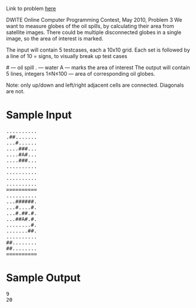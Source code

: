 Link to problem [here](https://dmoj.ca/problem/dwite09c7p3)

DWITE Online Computer Programming Contest, May 2010, Problem 3
We want to measure globes of the oil spills, by calculating their area from satellite images. There could be multiple disconnected globes in a single image, so the area of interest is marked.

The input will contain 5 testcases, each a 10x10 grid. Each set is followed by a line of 10 = signs, to visually break up test cases

&#35; — oil spill
. — water
A — marks the area of interest
The output will contain 5 lines, integers 1≤N≤100 — area of corresponding oil globes.

Note: only up/down and left/right adjacent cells are connected. Diagonals are not.

# Sample Input
<pre>
..........
.##.......
...#......
....###...
....#A#...
....###...
..........
..........
..........
..........
==========
..........
...######.
...#....#.
...#.##.#.
...##A#.#.
........#.
.......##.
..........
##........
##........
==========
</pre>
# Sample Output
<pre>
9
20
</pre>